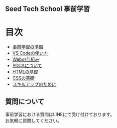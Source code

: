 ## Seed Tech School 事前学習
# 目次
* [事前学習の準備](https://github.com/NexSeed00/Prior_Learning/blob/master/01_%E4%BA%8B%E5%89%8D%E5%AD%A6%E7%BF%92%E3%81%AE%E6%BA%96%E5%82%99.md)
* [VS Codeの使い方](https://github.com/NexSeed00/Prior_Learning/blob/master/02_VS%20Code%E3%81%AE%E4%BD%BF%E3%81%84%E6%96%B9.md)
* [Webの仕組み](https://github.com/NexSeed00/Prior_Learning/blob/master/03_Web%E3%81%AE%E4%BB%95%E7%B5%84%E3%81%BF.md)
* [PDCAについて](https://github.com/NexSeed00/Prior_Learning/blob/master/04_PDCA%E3%81%AB%E3%81%A4%E3%81%84%E3%81%A6.md)
* [HTMLの基礎](https://github.com/NexSeed00/Prior_Learning/blob/master/05_HTML%E3%81%AE%E5%9F%BA%E7%A4%8E.md)
* [CSSの基礎](https://github.com/NexSeed00/Prior_Learning/blob/master/06_CSS%E3%81%AE%E5%9F%BA%E7%A4%8E.md)
* [スキルアップのために](https://github.com/NexSeed00/Prior_Learning/blob/master/09_%E3%82%B9%E3%82%AD%E3%83%AB%E3%82%A2%E3%83%83%E3%83%97%E3%81%AE%E3%81%9F%E3%82%81%E3%81%AB.md)

## 質問について
事前学習における質問はLINEにて受け付けております。<br>
お気軽に質問してください。

